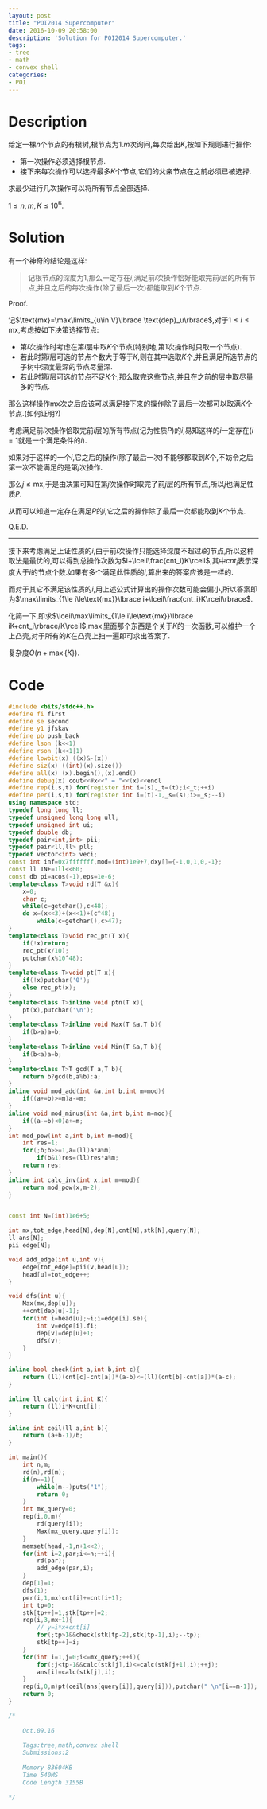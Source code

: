 ```yaml
---
layout: post
title: "POI2014 Supercomputer"
date: 2016-10-09 20:58:00
description: 'Solution for POI2014 Supercomputer.'
tags:
- tree
- math
- convex shell
categories:
- POI
---
```


# Description

给定一棵$n$个节点的有根树,根节点为$1$.$m$次询问,每次给出$K$,按如下规则进行操作:

- 第一次操作必须选择根节点.
- 接下来每次操作可以选择最多$K$个节点,它们的父亲节点在之前必须已被选择.


求最少进行几次操作可以将所有节点全部选择.

$1\le n,m,K\le10^6.$

# Solution

有一个神奇的结论是这样:

> 记根节点的深度为$1$,那么一定存在$i$,满足前$i$次操作恰好能取完前$i$层的所有节点,并且之后的每次操作(除了最后一次)都能取到$K$个节点.
>

$\text{Proof.}$

记$\text{mx}=\max\limits_{u\in V}\lbrace \text{dep}_u\rbrace$,对于$1\le i\le\text{mx}$,考虑按如下决策选择节点:

- 第$i$次操作时考虑在第$i$层中取$K$个节点(特别地,第$1$次操作时只取一个节点).
- 若此时第$i$层可选的节点个数大于等于$K$,则在其中选取$K$个,并且满足所选节点的子树中深度最深的节点尽量深.
- 若此时第$i$层可选的节点不足$K$个,那么取完这些节点,并且在之前的层中取尽量多的节点.


那么这样操作$\text{mx}$次之后应该可以满足接下来的操作除了最后一次都可以取满$K$个节点.(如何证明?)

考虑满足前$i$次操作恰取完前$i$层的所有节点(记为性质$P$)的$i$,易知这样的$i$一定存在($i=1$就是一个满足条件的$i$).

如果对于这样的一个$i$,它之后的操作(除了最后一次)不能够都取到$K$个,不妨令之后第一次不能满足的是第$j$次操作.

那么$j\le\text{mx}$,于是由决策可知在第$j$次操作时取完了前$j$层的所有节点,所以$j$也满足性质$P$.

从而可以知道一定存在满足$P$的$i$,它之后的操作除了最后一次都能取到$K$个节点.

$\text{Q.E.D.}$

---

接下来考虑满足上证性质的$i$,由于前$i$次操作只能选择深度不超过$i$的节点,所以这种取法是最优的,可以得到总操作次数为$i+\lceil\frac{cnt_i}K\rceil$,其中$cnt_i$表示深度大于$i$的节点个数.如果有多个满足此性质的$i$,算出来的答案应该是一样的.

而对于其它不满足该性质的$i$,用上述公式计算出的操作次数可能会偏小,所以答案即为$\max\limits_{1\le i\le\text{mx}}\lbrace i+\lceil\frac{cnt_i}K\rceil\rbrace$.

化简一下,即求$\lceil\max\limits_{1\le i\le\text{mx}}\lbrace iK+cnt_i\rbrace/K\rceil$,$\max$里面那个东西是个关于$K$的一次函数,可以维护一个上凸壳,对于所有的$K$在凸壳上扫一遍即可求出答案了.

复杂度$O(n+\max\lbrace K\rbrace)$.

# Code

```c++
#include <bits/stdc++.h>
#define fi first
#define se second
#define y1 jfskav
#define pb push_back
#define lson (k<<1)
#define rson (k<<1|1)
#define lowbit(x) ((x)&-(x))
#define siz(x) ((int)(x).size())
#define all(x) (x).begin(),(x).end()
#define debug(x) cout<<#x<<" = "<<(x)<<endl
#define rep(i,s,t) for(register int i=(s),_t=(t);i<_t;++i)
#define per(i,s,t) for(register int i=(t)-1,_s=(s);i>=_s;--i)
using namespace std;
typedef long long ll;
typedef unsigned long long ull;
typedef unsigned int ui;
typedef double db;
typedef pair<int,int> pii;
typedef pair<ll,ll> pll;
typedef vector<int> veci;
const int inf=0x7fffffff,mod=(int)1e9+7,dxy[]={-1,0,1,0,-1};
const ll INF=1ll<<60;
const db pi=acos(-1),eps=1e-6;
template<class T>void rd(T &x){
	x=0;
	char c;
	while(c=getchar(),c<48);
	do x=(x<<3)+(x<<1)+(c^48);
		while(c=getchar(),c>47);
}
template<class T>void rec_pt(T x){
	if(!x)return;
	rec_pt(x/10);
	putchar(x%10^48);
}
template<class T>void pt(T x){
	if(!x)putchar('0');
	else rec_pt(x);
}
template<class T>inline void ptn(T x){
	pt(x),putchar('\n');
}
template<class T>inline void Max(T &a,T b){
	if(b>a)a=b;
}
template<class T>inline void Min(T &a,T b){
	if(b<a)a=b;
}
template<class T>T gcd(T a,T b){
	return b?gcd(b,a%b):a;
}
inline void mod_add(int &a,int b,int m=mod){
	if((a+=b)>=m)a-=m;
}
inline void mod_minus(int &a,int b,int m=mod){
	if((a-=b)<0)a+=m;
}
int mod_pow(int a,int b,int m=mod){
	int res=1;
	for(;b;b>>=1,a=(ll)a*a%m)
		if(b&1)res=(ll)res*a%m;
	return res;
}
inline int calc_inv(int x,int m=mod){
	return mod_pow(x,m-2);
}


const int N=(int)1e6+5;

int mx,tot_edge,head[N],dep[N],cnt[N],stk[N],query[N];
ll ans[N];
pii edge[N];

void add_edge(int u,int v){
	edge[tot_edge]=pii(v,head[u]);
	head[u]=tot_edge++;
}

void dfs(int u){
	Max(mx,dep[u]);
	++cnt[dep[u]-1];
	for(int i=head[u];~i;i=edge[i].se){
		int v=edge[i].fi;
		dep[v]=dep[u]+1;
		dfs(v);
	}
}

inline bool check(int a,int b,int c){
	return (ll)(cnt[c]-cnt[a])*(a-b)<=(ll)(cnt[b]-cnt[a])*(a-c);
}

inline ll calc(int i,int K){
	return (ll)i*K+cnt[i];
}

inline int ceil(ll a,int b){
	return (a+b-1)/b;
}

int main(){
	int n,m;
	rd(n),rd(m);
	if(n==1){
		while(m--)puts("1");
		return 0;
	}
	int mx_query=0;
	rep(i,0,m){
		rd(query[i]);
		Max(mx_query,query[i]);
	}
	memset(head,-1,n+1<<2);
	for(int i=2,par;i<=n;++i){
		rd(par);
		add_edge(par,i);
	}
	dep[1]=1;
	dfs(1);
	per(i,1,mx)cnt[i]+=cnt[i+1];
	int tp=0;
	stk[tp++]=1,stk[tp++]=2;
	rep(i,3,mx+1){
		// y=i*x+cnt[i]
		for(;tp>1&&check(stk[tp-2],stk[tp-1],i);--tp);
		stk[tp++]=i;
	}
	for(int i=1,j=0;i<=mx_query;++i){
		for(;j<tp-1&&calc(stk[j],i)<=calc(stk[j+1],i);++j);
		ans[i]=calc(stk[j],i);
	}
	rep(i,0,m)pt(ceil(ans[query[i]],query[i])),putchar(" \n"[i==m-1]);
	return 0;
}

/*
	
	Oct.09.16
	
	Tags:tree,math,convex shell
	Submissions:2
	
	Memory 83604KB
	Time 540MS
	Code Length 3155B
	
*/

```